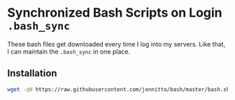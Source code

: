 # Synchronized Bash Scripts on Login `.bash_sync`

These bash files get downloaded every time I log into my servers. Like that, I can maintain the `.bash_sync` in one place.

## Installation

```bash
wget -qN https://raw.githubusercontent.com/jonnitto/bash/master/bash.sh -O syncBashScript.sh; source syncBashScript.sh
```
